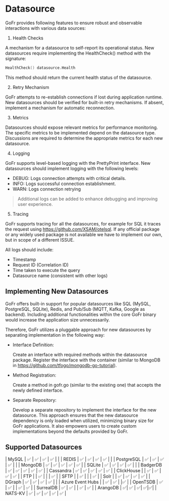 # Datasource 


GoFr provides following features to ensure robust and observable interactions with various data sources:

1. Health Checks

A mechanism for a datasource to self-report its operational status.
New datasources require implementing the HealthCheck() method with the signature:
```go
HealthCheck() datasource.Health
```

This method should return the current health status of the datasource.

2. Retry Mechanism

GoFr attempts to re-establish connections if lost during application runtime.
New datasources should be verified for built-in retry mechanisms. If absent, implement a mechanism for automatic reconnection.

3. Metrics

Datasources should expose relevant metrics for performance monitoring.
The specific metrics to be implemented depend on the datasource type. Discussions are required to determine the appropriate metrics for each new datasource.

4. Logging

GoFr supports level-based logging with the PrettyPrint interface.
New datasources should implement logging with the following levels:
- DEBUG: Logs connection attempts with critical details.
- INFO: Logs successful connection establishment.
- WARN: Logs connection retrying

> Additional logs can be added to enhance debugging and improving user experience.

5. Tracing

GoFr supports tracing for all the datasources, for example for SQL it traces the request using https://github.com/XSAM/otelsql.
If any official package or any widely used package is not available we have to implement our own, but in scope of a different ISSUE.


All logs should include:
- Timestamp
- Request ID (Correlation ID)
- Time taken to execute the query
- Datasource name (consistent with other logs)

## Implementing New Datasources

GoFr offers built-in support for popular datasources like SQL (MySQL, PostgreSQL, SQLite), Redis, and Pub/Sub (MQTT, Kafka, Google as backend). Including additional functionalities within the core GoFr binary would increase the application size unnecessarily.

Therefore, GoFr utilizes a pluggable approach for new datasources by separating implementation in the following way:

- Interface Definition:

   Create an interface with required methods within the datasource package.
   Register the interface with the container (similar to MongoDB in https://github.com/tfogo/mongodb-go-tutorial).


- Method Registration:

   Create a method in gofr.go (similar to the existing one) that accepts the newly defined interface.


- Separate Repository:

   Develop a separate repository to implement the interface for the new datasource.
   This approach ensures that the new datasource dependency is only loaded when utilized, minimizing binary size for GoFr applications. It also empowers users to create custom implementations beyond the defaults provided by GoFr.

## Supported Datasources

| MySQL            | ✅          |  ✅   | ✅    |   ✅    |           |
| REDIS            | ✅          |  ✅   | ✅    |   ✅    |           |
| PostgreSQL       | ✅          |  ✅   | ✅    |   ✅    |           |
| MongoDB          | ✅          |  ✅   | ✅    |   ✅    | ✅         |
| SQLite           | ✅          |  ✅   | ✅    |   ✅    |           |
| BadgerDB         | ✅          |  ✅   | ✅    |   ✅    | ✅         |
| Cassandra        | ✅          |  ✅   | ✅    |   ✅    | ✅         |
| ClickHouse       |             |  ✅   | ✅    |   ✅    | ✅         |
| FTP              |             |  ✅   |       |        | ✅         |
| SFTP             |             |  ✅   |       |        | ✅         |
| Solr             |             |  ✅   | ✅    |   ✅    |   ✅      |
| DGraph           | ✅          |  ✅   | ✅    |   ✅    |           |
| Azure Event Hubs |             |  ✅   | ✅    |        |✅       |
| OpenTSDB         | ✅         |  ✅   |       |   ✅    |   ✅     |
| SurrealDB        | ✅         |  ✅   |       |    ✅   |   ✅     |
| ArangoDB         | ✅|   ✅   | ✅| ✅|✅|
| NATS-KV         |      ✅       |  ✅   |    ✅    |   ✅    |     ✅     |
